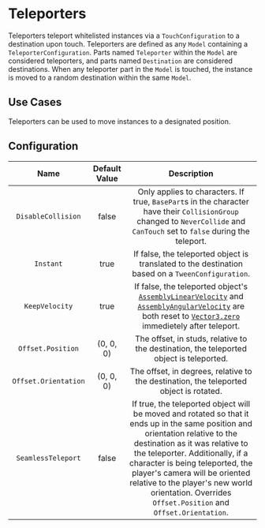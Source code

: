 # Teleporters

Teleporters teleport whitelisted instances via a `TouchConfiguration` to a destination upon touch. Teleporters are defined as any `Model` containing a `TeleporterConfiguration`. Parts named `Teleporter` within the `Model` are considered teleporters, and parts named `Destination` are considered destinations. When any teleporter part in the `Model` is touched, the instance is moved to a random destination within the same `Model`.

## Use Cases

Teleporters can be used to move instances to a designated position.

## Configuration

| Name | Default Value | Description
|:-----:|:-----:|:-----:
|`DisableCollision` | false | Only applies to characters. If true, `BasePart`s in the character have their `CollisionGroup` changed to `NeverCollide` and `CanTouch` set to `false` during the teleport.
|`Instant`| true | If false, the teleported object is translated to the destination based on a `TweenConfiguration`.
|`KeepVelocity`|true|If false, the teleported object's [`AssemblyLinearVelocity`](https://create.roblox.com/docs/reference/engine/classes/BasePart#AssemblyLinearVelocity) and [`AssemblyAngularVelocity`](https://create.roblox.com/docs/reference/engine/classes/BasePart#AssemblyAngularVelocity) are both reset to [`Vector3.zero`](https://create.roblox.com/docs/reference/engine/datatypes/Vector3#zero) immedietely after teleport.
|`Offset.Position`| (0, 0, 0) | The offset, in studs, relative to the destination, the teleported object is teleported.
|`Offset.Orientation`| (0, 0, 0) | The offset, in degrees, relative to the destination, the teleported object is rotated.
|`SeamlessTeleport`| false | If true, the teleported object will be moved and rotated so that it ends up in the same position and orientation relative to the destination as it was relative to the teleporter. Additionally, if a character is being teleported, the player's camera will be oriented relative to the player's new world orientation. Overrides `Offset.Position` and `Offset.Orientation`.
